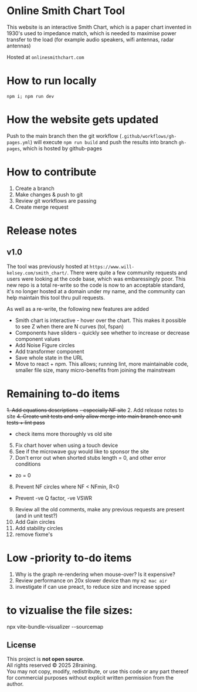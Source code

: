 # Online Smith Chart Tool
This website is an interactive Smith Chart, which is a paper chart invented in 1930's used to impedance match, which is needed to maximise power transfer to the load (for example audio speakers, wifi antennas, radar antennas)

Hosted at `onlinesmithchart.com`

# How to run locally
`npm i; npm run dev`

# How the website gets updated
Push to the main branch then the git workflow (`.github/workflows/gh-pages.yml`) will execute
`npm run build`
and push the results into branch `gh-pages`, which is hosted by github-pages

# How to contribute
1. Create a branch
2. Make changes & push to git
3. Review git workflows are passing
4. Create merge request

# Release notes
## v1.0
The tool was previously hosted at `https://www.will-kelsey.com/smith_chart/`. There were quite a few community requests and users were looking at the code base, which was embaressingly poor. This new repo is a total re-write so the code is now to an acceptable standard, it's no longer hosted at a domain under my name, and the community can help maintain this tool thru pull requests.

As well as a re-write, the following new features are added
  - Smith chart is interactive - hover over the chart. This makes it possible to see Z when there are N curves (tol, fspan)
  - Components have sliders - quickly see whether to increase or decrease component values
  - Add Noise Figure circles
  - Add transformer component
  - Save whole state in the URL
  - Move to react + npm. This allows; running lint, more maintainable code, smaller file size, many micro-benefits from joining the mainstream



# Remaining to-do items
~~1. Add equations descriptions~~
~~- especially NF site~~
2. Add release notes to site
~~4. Create unit tests and only allow merge into main branch once unit tests + lint pass~~
- check items more thoroughly vs old site
5. Fix chart hover when using a touch device
6. See if the microwave guy would like to sponsor the site
7. Don't error out when shorted stubs length = 0, and other error conditions
- zo = 0
8. Prevent NF circles where NF < NFmin, R<0
- Prevent -ve Q factor, -ve VSWR
9. Review all the old comments, make any previous requests are present (and in unit test?)
10. Add Gain circles
11. Add stability circles
12. remove fixme's


# Low -priority to-do items
1. Why is the graph re-rendering when mouse-over? Is it expensive?
2. Review performance on 20x slower device than my `m2 mac air`
3. investigate if can use preact, to reduce size and increase spped


# to vizualise the file sizes:
npx vite-bundle-visualizer --sourcemap


## License
This project is **not open source**.  
All rights reserved © 2025 28raining.  
You may not copy, modify, redistribute, or use this code or any part thereof for commercial purposes without explicit written permission from the author.